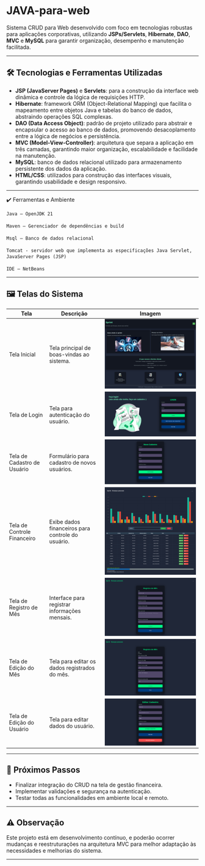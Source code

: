# JAVA-para-web

Sistema CRUD para Web desenvolvido com foco em tecnologias robustas para aplicações corporativas, utilizando **JSPs/Servlets**, **Hibernate**, **DAO**, **MVC** e **MySQL** para garantir organização, desempenho e manutenção facilitada.

---

## 🛠️ Tecnologias e Ferramentas Utilizadas

- **JSP (JavaServer Pages)** e **Servlets**: para a construção da interface web dinâmica e controle da lógica de requisições HTTP.
- **Hibernate**: framework ORM (Object-Relational Mapping) que facilita o mapeamento entre objetos Java e tabelas do banco de dados, abstraindo operações SQL complexas.
- **DAO (Data Access Object)**: padrão de projeto utilizado para abstrair e encapsular o acesso ao banco de dados, promovendo desacoplamento entre a lógica de negócios e persistência.
- **MVC (Model-View-Controller)**: arquitetura que separa a aplicação em três camadas, garantindo maior organização, escalabilidade e facilidade na manutenção.
- **MySQL**: banco de dados relacional utilizado para armazenamento persistente dos dados da aplicação.
- **HTML/CSS**: utilizados para construção das interfaces visuais, garantindo usabilidade e design responsivo.

---
✔️ Ferramentas e Ambiente

    Java – OpenJDK 21

    Maven – Gerenciador de dependências e build

    Msql – Banco de dados relacional

    Tomcat - servidor web que implementa as especificações Java Servlet, JavaServer Pages (JSP) 
    
    IDE – NetBeans
---

## 🖼️ Telas do Sistema

| Tela                         | Descrição                                         | Imagem                                  |
|------------------------------|-------------------------------------------------|-----------------------------------------|
| Tela Inicial                 | Tela principal de boas-vindas ao sistema.        | ![inicial](assets/inicial.png)          |
| Tela de Login               | Tela para autenticação do usuário.                | ![login](assets/login.png)               |
| Tela de Cadastro de Usuário | Formulário para cadastro de novos usuários.      | ![CadastroUsuario](assets/CadastroUsuario.png) |
| Tela de Controle Financeiro | Exibe dados financeiros para controle do usuário.| ![DadosFinanceirosExibir](assets/DadosFinanceirosExibir.png) |
| Tela de Registro de Mês     | Interface para registrar informações mensais.    | ![RegistrarMes](assets/RegistrarMes.png)|
| Tela de Edição do Mês       | Tela para editar os dados registrados do mês.    | ![EditarCadastroMes](assets/EditarCadastroMes.png) |
| Tela de Edição do Usuário   | Tela para editar dados do usuário.                | ![EditarCadastroUsuario](assets/EditarCadastroUsuario.png) |

---

## 🚀 Próximos Passos

- Finalizar integração do CRUD na tela de gestão financeira.
- Implementar validações e segurança na autenticação.
- Testar todas as funcionalidades em ambiente local e remoto.

---

## ⚠️ Observação

Este projeto está em desenvolvimento contínuo, e poderão ocorrer mudanças e reestruturações na arquitetura MVC para melhor adaptação às necessidades e melhorias do sistema.

---

